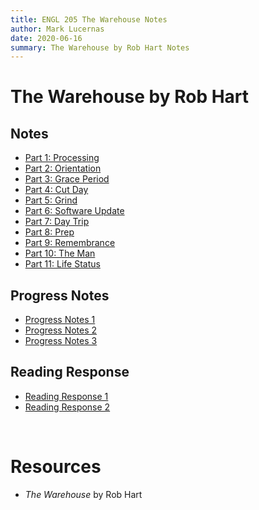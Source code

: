 ```yaml
---
title: ENGL 205 The Warehouse Notes
author: Mark Lucernas
date: 2020-06-16
summary: The Warehouse by Rob Hart Notes
---
```



# The Warehouse by Rob Hart

## Notes

  - [Part 1: Processing](notes/part-1)
  - [Part 2: Orientation](notes/part-2)
  - [Part 3: Grace Period](notes/part-3)
  - [Part 4: Cut Day](notes/part-4)
  - [Part 5: Grind](notes/part-5)
  - [Part 6: Software Update](notes/part-6)
  - [Part 7: Day Trip](notes/part-7)
  - [Part 8: Prep](notes/part-8)
  - [Part 9: Remembrance](notes/part-9)
  - [Part 10: The Man](notes/part-10)
  - [Part 11: Life Status](notes/part-11)


## Progress Notes

  - [Progress Notes 1](file:../../../../../files/summer-2020/ENGL-205/progress-notes/progress_notes_1.docx)
  - [Progress Notes 2](file:../../../../../files/summer-2020/ENGL-205/progress-notes/progress_notes_2.docx)
  - [Progress Notes 3](file:../../../../../files/summer-2020/ENGL-205/progress-notes/progress_notes_3.docx)


## Reading Response

  - [Reading Response 1](file:../../../../../files/summer-2020/ENGL-205/reading-response/reading_response_1.docx)
  - [Reading Response 2](file:../../../../../files/summer-2020/ENGL-205/reading-response/reading_response_2.docx)


<br>

# Resources

  - _The Warehouse_ by Rob Hart

